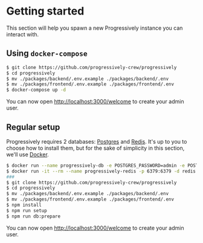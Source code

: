 # Getting started

This section will help you spawn a new Progressively instance you can interact with.

## Using `docker-compose`

```bash
$ git clone https://github.com/progressively-crew/progressively
$ cd progressively
$ mv ./packages/backend/.env.example ./packages/backend/.env
$ mv ./packages/frontend/.env.example ./packages/frontend/.env
$ docker-compose up -d
```

You can now open <a href="http://localhost:3000/welcome" target="_blank" rel="noreferrer">http://localhost:3000/welcome</a> to create your admin user.

## Regular setup

Progressively requires 2 databases: <a href="https://www.postgresql.org/" target="_blank" rel="noreferrer">Postgres</a> and <a href="https://redis.io/" target="_blank" rel="noreferrer">Redis</a>. It's up to you to choose how to install them, but for the sake of simplicity in this section, we'll use <a href="https://www.docker.com/" target="_blank" rel="noreferrer">Docker</a>.

```bash
$ docker run --name progressively-db -e POSTGRES_PASSWORD=admin -e POSTGRES_USER=admin -e POSTGRES_DB=progressively -p 5432:5432 -d postgres
$ docker run -it --rm --name progressively-redis -p 6379:6379 -d redis
###
$ git clone https://github.com/progressively-crew/progressively
$ cd progressively
$ mv ./packages/backend/.env.example ./packages/backend/.env
$ mv ./packages/frontend/.env.example ./packages/frontend/.env
$ npm install
$ npm run setup
$ npm run db:prepare
```

You can now open <a href="http://localhost:3000/welcome" target="_blank" rel="noreferrer">http://localhost:3000/welcome</a> to create your admin user.

